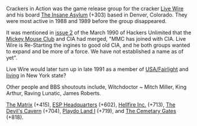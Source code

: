 Crackers in Action was the game release group for the cracker [Live Wire](/p/live-wire) and his board [The Insane Asylum](https://demozoo.org/bbs/8911/) (+303) based in Denver, Colorado. They were most active in 1988 and 1989 before the group disappeared. 

It was mentioned in [issue 2](/f/b02672a) of the March 1990 of Hackers Unlimited that the [Mickey Mouse Club](/g/mickey-mouse-club) and CIA had merged, "MMC has joined with CIA. Live Wire is Re-Starting the ingines to good old CIA, and he both groups wanted to expand and be more of a force. We have not established a name as of yet".

Live Wire would later turn up in late 1991 as a member of [USA/Fairlight](/g/united-software-association*fairlight) and [living](https://demozoo.org/bbs/8554/) in New York state?

Other people and BBS shoutouts include, Witchdoctor ~ Mitch Miller, King Arthur, Raving Lunatic, James Roberts.

[The Matrix](https://demozoo.org/bbs/12705/) (+415), [ESP Headquarters](https://demozoo.org/bbs/4729/) (+602), [Hellfire Inc.](https://demozoo.org/bbs/1884/) (+713), [The Devil's Cavern](https://demozoo.org/bbs/8912/) (+704), [Playdo Land I](https://demozoo.org/bbs/7589/) (+719), and [The Cemetary Gates](https://demozoo.org/bbs/6050/) (+818).